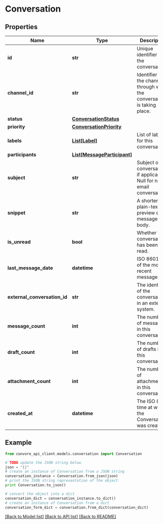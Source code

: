 # Conversation


## Properties

Name | Type | Description | Notes
------------ | ------------- | ------------- | -------------
**id** | **str** | Unique identifier of the conversation. | 
**channel_id** | **str** | Identifier of the channel through which the conversation is taking place. | 
**status** | [**ConversationStatus**](ConversationStatus.md) |  | 
**priority** | [**ConversationPriority**](ConversationPriority.md) |  | 
**labels** | [**List[Label]**](Label.md) | List of labels for this conversation | 
**participants** | [**List[MessageParticipant]**](MessageParticipant.md) |  | 
**subject** | **str** | Subject of the conversation, if applicable. Null for non-email conversations. | [optional] 
**snippet** | **str** | A shortened plain-text preview of the message body. | [optional] 
**is_unread** | **bool** | Whether the conversation has been read. | [optional] 
**last_message_date** | **datetime** | ISO 8601 time of the most recent message. | [optional] 
**external_conversation_id** | **str** | The identifier of the conversation in an external system. | [optional] 
**message_count** | **int** | The number of messages in this conversation. | [optional] 
**draft_count** | **int** | The number of drafts in this conversation. | [optional] 
**attachment_count** | **int** | The number of attachments in this conversation. | [optional] 
**created_at** | **datetime** | The ISO 8601 time at which the Conversation was created. | 

## Example

```python
from convore_api_client.models.conversation import Conversation

# TODO update the JSON string below
json = "{}"
# create an instance of Conversation from a JSON string
conversation_instance = Conversation.from_json(json)
# print the JSON string representation of the object
print Conversation.to_json()

# convert the object into a dict
conversation_dict = conversation_instance.to_dict()
# create an instance of Conversation from a dict
conversation_form_dict = conversation.from_dict(conversation_dict)
```
[[Back to Model list]](../README.md#documentation-for-models) [[Back to API list]](../README.md#documentation-for-api-endpoints) [[Back to README]](../README.md)


